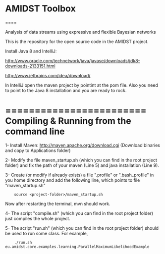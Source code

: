 # AMIDST Toolbox
====

Analysis of data streams using expressive and flexible Bayesian networks

This is the repository for the open source code in the AMIDST project.

Install Java 8 and IntelliJ:

http://www.oracle.com/technetwork/java/javase/downloads/jdk8-downloads-2133151.html

http://www.jetbrains.com/idea/download/

In IntelliJ open the maven project by pointint at the pom file. Also you need to point to the Java 8 installation and you are ready to rock.

========================
Compiling & Running from the command line
========================

1- Install Maven: http://maven.apache.org/download.cgi
(Download binaries and copy to Applications folder)

2- Modify the file maven_startup.sh (which you can find in the root project folder) and fix the path of your maven (Line 5) and java installation (Line 9).

3- Create (or modify if already exists) a file ".profile" or ".bash_profile" in you home directory and add the following line,
which points to file "maven_startup.sh"

        source <project-folder>/maven_startup.sh

 Now after restarting the terminal, mvn should work.


4- The script "compile.sh" (which you can find in the root project folder) just compiles the whole project.


5- The script "run.sh" (which you can find in the root project folder) should be used to run some class. For example,

        ./run.sh eu.amidst.core.examples.learning.ParallelMaximumLikelihoodExample